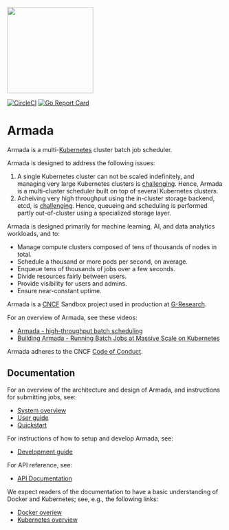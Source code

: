 <img src="./logo.svg" width="200"/>

[![CircleCI](https://circleci.com/gh/helm/helm.svg?style=shield)](https://circleci.com/gh/G-Research/armada)
[![Go Report Card](https://goreportcard.com/badge/github.com/G-Research/armada)](https://goreportcard.com/report/github.com/G-Research/armada)

# Armada

Armada is a multi-[Kubernetes](https://kubernetes.io/docs/concepts/overview/) cluster batch job scheduler.

Armada is designed to address the following issues:

1. A single Kubernetes cluster can not be scaled indefinitely, and managing very large Kubernetes clusters is [challenging](https://openai.com/blog/scaling-kubernetes-to-7500-nodes/). Hence, Armada is a multi-cluster scheduler built on top of several Kubernetes clusters.
2. Acheiving very high throughput using the in-cluster storage backend, etcd, is [challenging](https://etcd.io/docs/v3.5/op-guide/performance/). Hence, queueing and scheduling is performed partly out-of-cluster using a specialized storage layer.

Armada is designed primarily for machine learning, AI, and data analytics workloads, and to:

- Manage compute clusters composed of tens of thousands of nodes in total.
- Schedule a thousand or more pods per second, on average.
- Enqueue tens of thousands of jobs over a few seconds.
- Divide resources fairly between users.
- Provide visibility for users and admins.
- Ensure near-constant uptime.

Armada is a [CNCF](https://www.cncf.io/) Sandbox project used in production at [G-Research](https://www.gresearch.co.uk/).

For an overview of Armada, see these videos:

- [Armada - high-throughput batch scheduling](https://www.youtube.com/watch?v=FT8pXYciD9A)
- [Building Armada - Running Batch Jobs at Massive Scale on Kubernetes](https://www.youtube.com/watch?v=B3WPxw3OUl4)

Armada adheres to the CNCF [Code of Conduct](https://github.com/cncf/foundation/blob/master/code-of-conduct.md).

## Documentation

For an overview of the architecture and design of Armada, and instructions for submitting jobs, see:

- [System overview](./docs/design.md)
- [User guide](./docs/user.md)
- [Quickstart](./docs/quickstart/index.md)

For instructions of how to setup and develop Armada, see:
- [Development guide](./docs/developer.md)

For API reference, see:
- [API Documentation](./docs/api.md)

We expect readers of the documentation to have a basic understanding of Docker and Kubernetes; see, e.g., the following links:

- [Docker overiew](https://docs.docker.com/get-started/overview/)
- [Kubernetes overview](https://kubernetes.io/docs/concepts/overview/)
